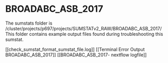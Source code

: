 # BROADABC_ASB_2017
The sumstats folder is /cluster/projects/p697/projects/SUMSTATv2_RAW/BROADABC_ASB_2017/
This folder contains example output files found during troubleshooting this sumstat.

[[check_sumstat_format_sumstat_file.log]]
[[Terminal Error Output BROADABC_ASB_2017]]
[[BROADABC_ASB_2017- nextflow logfile]]